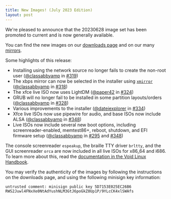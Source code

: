 ```yaml
---
title: New Images! (July 2023 Edition)
layout: post
---
```


We're pleased to announce that the 20230628 image set has been promoted to
current and is now generally available.

You can find the new images on our [downloads page](/download/) and on our many
[mirrors](https://docs.voidlinux.org/xbps/repositories/mirrors/index.html).

Some highlights of this release:

- Installing using the network source no longer fails to create the non-root
   user ([@classabbyamp](https://github.com/classabbyamp) in
   [#319](https://github.com/void-linux/void-mklive/pull/319))
- The xbps mirror can now be selected in the installer using
   [`xmirror`](https://github.com/void-linux/xmirror)
   ([@classabbyamp](https://github.com/classabbyamp) in
   [#318](https://github.com/void-linux/void-mklive/pull/318))
- The xfce live ISO now uses LightDM ([@paper42](https://github.com/paper42) in
   [#324](https://github.com/void-linux/void-mklive/pull/324))
- GRUB will no longer fail to be installed in some partition layouts/orders
   ([@classabbyamp](https://github.com/classabbyamp) in
   [#328](https://github.com/void-linux/void-mklive/pull/328))
- Various improvements to the installer
   ([@dateiexplorer](https://github.com/dateiexplorer) in
   [#334](https://github.com/void-linux/void-mklive/pull/334))
- Xfce live ISOs now use pipewire for audio, and base ISOs now include ALSA
   ([@classabbyamp](https://github.com/classabbyamp) in
   [#348](https://github.com/void-linux/void-mklive/pull/348))
- Live ISOs now include several new boot options, including
   screenreader-enabled, memtest86+, reboot, shutdown, and EFI firmware setup
   ([@classabbyamp](https://github.com/classabbyamp) in
   [#295](https://github.com/void-linux/void-mklive/pull/295) and
   [#348](https://github.com/void-linux/void-mklive/pull/348))

The console screenreader `espeakup`, the braille TTY driver `brltty`, and the
GUI screenreader `orca` are now included in all live ISOs for x86_64 and i686.
To learn more about this, read the [documentation in the Void Linux
Handbook](https://docs.voidlinux.org/installation/live-images/index.html#accessibility-support).

You may verify the authenticity of the images by following the instructions on
the downloads page, and using the following minisign key information:

```
untrusted comment: minisign public key 5D7153E025EC26B6
RWS2Juwl4FNxXe0NtAdYushNLM3GtJ6poGkZ0Up1P/9YLcCK4xlSWAfs
```
